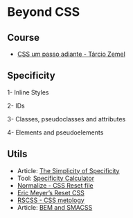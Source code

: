 # Beyond CSS

## Course

- [CSS um passo adiante - Tárcio Zemel](https://www.udemy.com/css-um-passo-adiante)

## Specificity

1- Inline Styles

2- IDs

3- Classes, pseudoclasses and attributes

4- Elements and pseudoelements

## Utils 

- Article: [The Simplicity of Specificity](https://codepen.io/davidkpiano/post/the-simplicity-of-specificity)
- Tool: [Specificity Calculator](https://specificity.keegan.st/)
- [Normalize - CSS Reset file](https://github.com/necolas/normalize.css/blob/master/normalize.css)
- [Eric Meyer’s Reset CSS](https://cssreset.com/scripts/eric-meyer-reset-css/)
- [RSCSS - CSS metology](http://rscss.io)
- Article: [BEM and SMACSS](https://www.sitepoint.com/bem-smacss-advice-from-developers/)